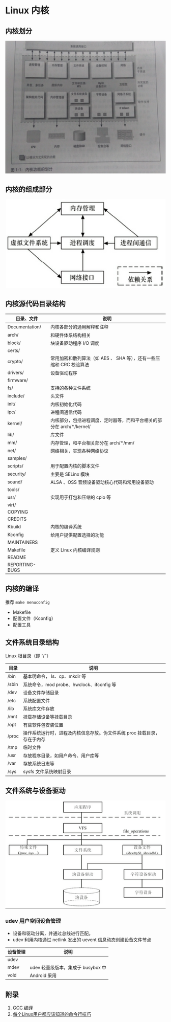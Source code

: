 # Linux  内核

## 内核划分

![Linux 内核划分](../img/linux-kernel.png)

## 内核的组成部分

![Linux 内核组成部分](../img/linux-kernel-core.png)

## 内核源代码目录结构

| 目录、文件          | 说明                                       |
| -------------- | ---------------------------------------- |
| Documentation/ | 内核各部分的通用解释和注释                            |
| arch/          | 和硬件体系结构相关                                |
| block/         | 块设备驱动程序 I/O 调度                           |
| certs/         |                                          |
| crypto/        | 常用加密和散列算法（如 AES 、 SHA 等），还有一些压缩和 CRC 校验算法 |
| drivers/       | 设备驱动程序                                   |
| firmware/      |                                          |
| fs/            | 支持的各种文件系统                                |
| include/       | 头文件                                      |
| init/          | 内核初始化代码                                  |
| ipc/           | 进程间通信代码                                  |
| kernel/        | 内核部分，包括进程调度、定时器等，而和平台相关的部分在 arch/*/kernel/ |
| lib/           | 库文件                                      |
| mm/            | 内存管理，和平台相关部分在 arch/*/mm/                 |
| net/           | 网络相关，实现各种网络协议                            |
| samples/       |                                          |
| scripts/       | 用于配置内核的脚本文件                              |
| security/      | 主要是 SELinx 模块                            |
| sound/         | ALSA 、OSS 音频设备驱动核心代码和常用设备驱动              |
| tools/         |                                          |
| usr/           | 实现用于打包和压缩的 cpio 等                        |
| virt/          |                                          |
| COPYING        |                                          |
| CREDITS        |                                          |
| Kbuild         | 内核的编译系统                                  |
| Kconfig        | 给用户提供配置选择的功能                             |
| MAINTAINERS    |                                          |
| Makefile       | 定义 Linux 内核编译规则                          |
| README         |                                          |
| REPORTING-BUGS |                                          |

## 内核的编译

推荐 `make menuconfig`

- Makefile
- 配置文件（Kconfig）
- 配置工具


## 文件系统目录结构

Linux 根目录（即 “/”）

| 目录    | 说明                                      |
| ----- | --------------------------------------- |
| /bin  | 基本明命令， ls、cp、mkdir 等                    |
| /sbin | 系统命令，mod probe、hwclock、ifconfig 等       |
| /dev  | 设备文件存储目录                                |
| /etc  | 系统配置文件                                  |
| /lib  | 系统库文件存放                                 |
| /mnt  | 挂载存储设备等挂载目录                             |
| /opt  | 有些软件包安装位置                               |
| /proc | 操作系统运行时，进程及内核信息存放。伪文件系统 proc 挂载目录，存在于内存 |
| /tmp  | 临时文件                                    |
| /usr  | 存放程序目录，如用户命令、用户库等                       |
| /var  | 存放系统日志等                                 |
| /sys  | sysfs 文件系统映射目录                          |

## 文件系统与设备驱动

![文件系统与设备驱动](../img/fs-driver.png)

### udev 用户空间设备管理

- 设备和驱动分离，并通过总线进行匹配。
- udev 利用内核通过 netlink 发出的 uevent 信息动态创建设备文件节点

| 设备管理 | 说明                       |
| ---- | ------------------------ |
| udev |                          |
| mdev | udev 轻量级版本，集成于 busybox 中 |
| vold | Android 采用               |

## 附录

1. [GCC 编译](https://gcc.gnu.org/)
2. [每个Linux用户都应该知道的命令行技巧](http://blog.jobbole.com/54425/)